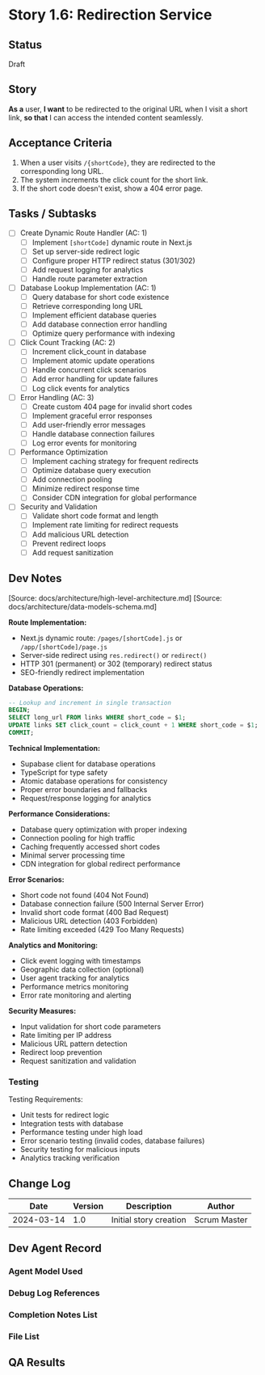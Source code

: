 # Story 1.6: Redirection Service

## Status

Draft

## Story

**As a** user,
**I want** to be redirected to the original URL when I visit a short link,
**so that** I can access the intended content seamlessly.

## Acceptance Criteria

1. When a user visits `/{shortCode}`, they are redirected to the corresponding long URL.
2. The system increments the click count for the short link.
3. If the short code doesn't exist, show a 404 error page.

## Tasks / Subtasks

- [ ] Create Dynamic Route Handler (AC: 1)
  - [ ] Implement `[shortCode]` dynamic route in Next.js
  - [ ] Set up server-side redirect logic
  - [ ] Configure proper HTTP redirect status (301/302)
  - [ ] Add request logging for analytics
  - [ ] Handle route parameter extraction

- [ ] Database Lookup Implementation (AC: 1)
  - [ ] Query database for short code existence
  - [ ] Retrieve corresponding long URL
  - [ ] Implement efficient database queries
  - [ ] Add database connection error handling
  - [ ] Optimize query performance with indexing

- [ ] Click Count Tracking (AC: 2)
  - [ ] Increment click_count in database
  - [ ] Implement atomic update operations
  - [ ] Handle concurrent click scenarios
  - [ ] Add error handling for update failures
  - [ ] Log click events for analytics

- [ ] Error Handling (AC: 3)
  - [ ] Create custom 404 page for invalid short codes
  - [ ] Implement graceful error responses
  - [ ] Add user-friendly error messages
  - [ ] Handle database connection failures
  - [ ] Log error events for monitoring

- [ ] Performance Optimization
  - [ ] Implement caching strategy for frequent redirects
  - [ ] Optimize database query execution
  - [ ] Add connection pooling
  - [ ] Minimize redirect response time
  - [ ] Consider CDN integration for global performance

- [ ] Security and Validation
  - [ ] Validate short code format and length
  - [ ] Implement rate limiting for redirect requests
  - [ ] Add malicious URL detection
  - [ ] Prevent redirect loops
  - [ ] Add request sanitization

## Dev Notes

[Source: docs/architecture/high-level-architecture.md]
[Source: docs/architecture/data-models-schema.md]

**Route Implementation:**

- Next.js dynamic route: `/pages/[shortCode].js` or `/app/[shortCode]/page.js`
- Server-side redirect using `res.redirect()` or `redirect()`
- HTTP 301 (permanent) or 302 (temporary) redirect status
- SEO-friendly redirect implementation

**Database Operations:**

```sql
-- Lookup and increment in single transaction
BEGIN;
SELECT long_url FROM links WHERE short_code = $1;
UPDATE links SET click_count = click_count + 1 WHERE short_code = $1;
COMMIT;
```

**Technical Implementation:**

- Supabase client for database operations
- TypeScript for type safety
- Atomic database operations for consistency
- Proper error boundaries and fallbacks
- Request/response logging for analytics

**Performance Considerations:**

- Database query optimization with proper indexing
- Connection pooling for high traffic
- Caching frequently accessed short codes
- Minimal server processing time
- CDN integration for global redirect performance

**Error Scenarios:**

- Short code not found (404 Not Found)
- Database connection failure (500 Internal Server Error)
- Invalid short code format (400 Bad Request)
- Malicious URL detection (403 Forbidden)
- Rate limiting exceeded (429 Too Many Requests)

**Analytics and Monitoring:**

- Click event logging with timestamps
- Geographic data collection (optional)
- User agent tracking for analytics
- Performance metrics monitoring
- Error rate monitoring and alerting

**Security Measures:**

- Input validation for short code parameters
- Rate limiting per IP address
- Malicious URL pattern detection
- Redirect loop prevention
- Request sanitization and validation

### Testing

Testing Requirements:

- Unit tests for redirect logic
- Integration tests with database
- Performance testing under high load
- Error scenario testing (invalid codes, database failures)
- Security testing for malicious inputs
- Analytics tracking verification

## Change Log

| Date       | Version | Description            | Author       |
| ---------- | ------- | ---------------------- | ------------ |
| 2024-03-14 | 1.0     | Initial story creation | Scrum Master |

## Dev Agent Record

### Agent Model Used

### Debug Log References

### Completion Notes List

### File List

## QA Results
